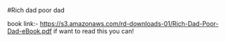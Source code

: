 #Rich dad poor dad

book link:- https://s3.amazonaws.com/rd-downloads-01/Rich-Dad-Poor-Dad-eBook.pdf
if want to read this you can!
